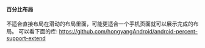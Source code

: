 #### 百分比布局
不适合直接布局在滑动的布局里面，可能更适合一个手机页面就可以展示完成的布局。
可以看下面的库:
https://github.com/hongyangAndroid/android-percent-support-extend